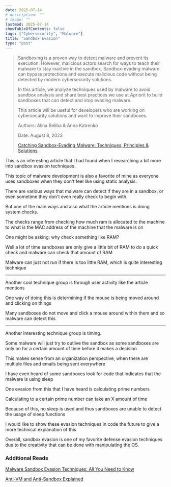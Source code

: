 ```yaml
---
date: 2025-07-14
# description: ""
# image: ""
lastmod: 2025-07-14
showTableOfContents: false
tags: ["Cybersecurity", "Malware"]
title: "Sandbox Evasion"
type: "post"
---
```


> Sandboxing is a proven way to detect malware and prevent its execution. However, malicious actors search for ways to teach their malware to stay inactive in the sandbox. Sandbox-evading malware can bypass protections and execute malicious code without being detected by modern cybersecurity solutions. 
>
> In this article, we analyze techniques used by malware to avoid sandbox analysis and share best practices we use at Apriorit to build sandboxes that can detect and stop evading malware. 
> 
> This article will be useful for developers who are working on cybersecurity solutions and want to improve their sandboxes.
>
> Authors: Alina Beliba & Anna Katrenko
> 
> Date: August 8, 2023
> 
> [Catching Sandbox-Evading Malware: Techniques, Principles & Solutions](https://www.apriorit.com/dev-blog/545-sandbox-evading-malware)

This is an interesting article that I had found when I researching a bit more into sandbox evasion techniques. 

This topic of malware development is also a favorite of mine as everyone uses sandboxes when they don't feel like using static analysis.

There are various ways that malware can detect if they are in a sandbox, or even sometime they don't even really check to begin with.

But one of the main ways and also what the article mentions is doing system checks.

The checks range from checking how much ram is allocated to the machine to what is the MAC address of the machine that the malware is on

One might be asking: why check something like RAM?

Well a lot of time sandboxes are only give a little bit of RAM to do a quick check and malware can check that amount of RAM

Malware can just not run if there is too little RAM, which is quite interesting technique

---

Another cool technique group is through user activity like the article mentions

One way of doing this is determining if the mouse is being moved around and clicking on things

Many sandboxes do not move and click a mouse around within them and so malware can detect this

--- 

Another interesting technique group is timing.

Some malware will just try to outlive the sandbox as some sandboxes are only on for a certain amount of time before it makes a decision

This makes sense from an organization perspective, when there are multiple files and emails being sent everywhere

I have even heard of some sandboxes look for code that indicates that the malware is using sleep

One evasion from this that I have heard is calculating prime numbers

Calculating to a certain prime number can take an X amount of time

Because of this, no sleep is used and thus sandboxes are unable to detect the usage of sleep functions

I would like to show these evasion techniques in code the future to give a more technical explanation of this

Overall, sandbox evasion is one of my favorite defense evasion techniques due to the creativity that can be done with manipulating the OS.

### Additional Reads

[Malware Sandbox Evasion Techniques: All You Need to Know](https://www.vmray.com/sandbox-evasion-techniques/#elementor-toc__heading-anchor-3)

[Anti-VM and Anti-Sandbox Explained](https://www.cyberbit.com/endpoint-security/anti-vm-and-anti-sandbox-explained/)